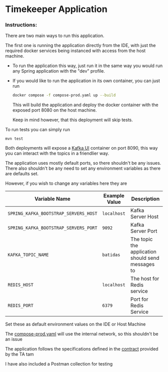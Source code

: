 # Timekeeper Application

### Instructions:

There are two main ways to run this application.

The first one is running the application directly from the IDE, with just the required
docker services being instanced with access from the host machine.

* To run the application this way, just run it in the same way you would run any Spring application with the "dev" profile.


* If you would like to run the application in its own container, you can just run

    ```bash
  docker compose -f compose-prod.yaml up --build
  ```

  This will build the application and deploy the docker container with the exposed port 8080 on the host machine.
    
  Keep in mind however, that this deployment will skip tests.

To run tests you can simply run

``mvn test``

Both deployments will expose a [Kafka UI](http://localhost:8090) container  on port 8090, this way you can interact with the topics in a friendlier way.

The application uses mostly default ports, so there shouldn't be any issues. There also shouldn't be any need to set any environment variables as there are defaults set.

However, if you wish to change any variables here they are

| Variable Name                            | Example Value | Description                                    |
|------------------------------------------|---------------|------------------------------------------------|
| `SPRING_KAFKA_BOOTSTRAP_SERVERS_HOST`     | `localhost`   | Kafka Server Host                              |
| `SPRING_KAFKA_BOOTSTRAP_SERVERS_PORT`     | `9092`        | Kafka Server Port                              |
| `KAFKA_TOPIC_NAME`                        | `batidas`     | The topic the application should send messages to |
| `REDIS_HOST`                              | `localhost`   | The host for Redis service                     |
| `REDIS_PORT`                              | `6379`        | Port for Redis Service                         |


Set these as default environment values on the IDE or Host Machine

The [compose-prod.yaml](./compose-prod.yaml) will use the internal network, so this shouldn't be an issue


The application follows the specifications defined in the [contract](./controle-de-ponto_api.yml) provided by the TA tam

I have also included a Postman collection for testing

